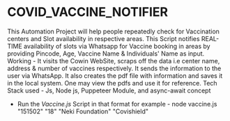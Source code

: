 # COVID_VACCINE_NOTIFIER
This Automation Project will help people repeatedly check for Vaccination centers and Slot availability in respective areas.
This Script notifies REAL-TIME availability of slots via Whatsapp for Vaccine booking in areas by providing Pincode, Age, Vaccine Name & Individuals' Name as input.
Working  - It visits the Cowin WebSite, scraps off the data i.e center name, address & number of vaccines respectively. It sends the information to the user via WhatsApp.
It also creates the pdf file with information and saves it in the local system. One may view the pdfs and use it for reference.
Tech Stack used - Js, Node js, Puppeteer Module, and async-await concept

* Run the *Vaccine.js* Script in that format for example -  node vaccine.js "151502" "18" "Neki Foundation" "Covishield"

